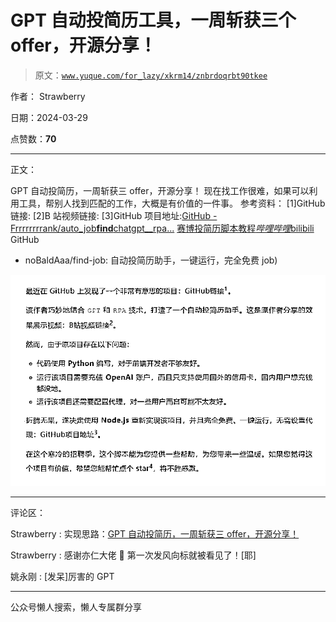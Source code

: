 # GPT 自动投简历工具，一周斩获三个 offer，开源分享！

> 原文：[`www.yuque.com/for_lazy/xkrm14/znbrdoqrbt90tkee`](https://www.yuque.com/for_lazy/xkrm14/znbrdoqrbt90tkee)

作者： Strawberry

日期：2024-03-29

点赞数：**70**

* * *

正文：

GPT 自动投简历，一周斩获三 offer，开源分享！ 现在找工作很难，如果可以利用工具，帮别人找到匹配的工作，大概是有价值的一件事。 参考资料：
[1]GitHub 链接: [2]B 站视频链接: [3]GitHub 项目地址:[GitHub -
Frrrrrrrrank/auto_job**find**chatgpt__rpa...](https://github.com/Frrrrrrrrank/auto_job__find__chatgpt__rpa) [赛博投简历脚本教程*哔哩哔哩*bilibili](https://www.bilibili.com/video/BV1UC4y1N78v/?share_source=copy_web&vd_source=b2608434484091fcc64d4eb85233122d) GitHub

*   noBaldAaa/find-job: 自动投简历助手，一键运行，完全免费 
    job)

![](img/e47d42118c10200eeac99c3ff58d62c4.png)

* * *

评论区：

Strawberry : 实现思路：[GPT 自动投简历，一周斩获三 offer，开源分享！](https://mp.weixin.qq.com/s/XtQHNZFuNuYjRWBSsMLYjg) 

Strawberry : 感谢亦仁大佬 🙏 第一次发风向标就被看见了！[耶]

姚永刚 : [发呆]厉害的 GPT

* * *

公众号懒人搜索，懒人专属群分享